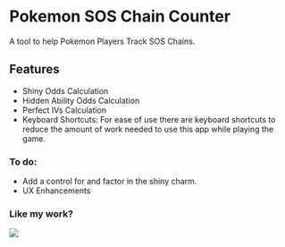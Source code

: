 # Pokemon SOS Chain Counter

A tool to help Pokemon Players Track SOS Chains.

## Features

* Shiny Odds Calculation
* Hidden Ability Odds Calculation
* Perfect IVs Calculation
* Keyboard Shortcuts: For ease of use there are keyboard shortcuts to reduce the amount of work needed to use this app while playing the game.

### To do:
* Add a control for and factor in the shiny charm.
* UX Enhancements

### Like my work?
[<img src="https://az743702.vo.msecnd.net/cdn/kofi2.png?v=0">](https://ko-fi.com/A0532XND)
